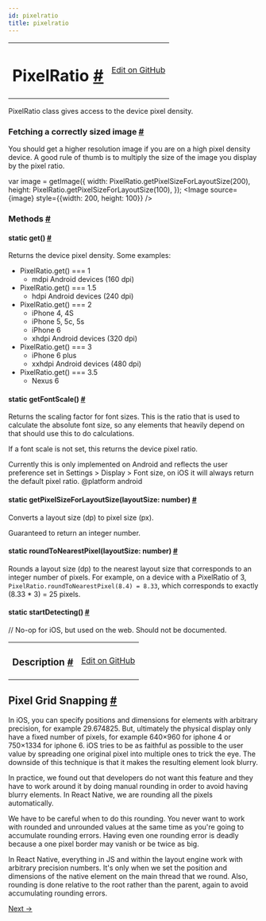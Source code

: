 ```yaml
---
id: pixelratio
title: pixelratio
---
```

<a id="content"></a><table width="100%"><tbody><tr><td><h1><a class="anchor" name="pixelratio"></a>PixelRatio <a class="hash-link" href="docs/pixelratio.html#pixelratio">#</a></h1></td><td style="text-align:right;"><a target="_blank" href="https://github.com/facebook/react-native/blob/master/Libraries/Utilities/PixelRatio.js">Edit on GitHub</a></td></tr></tbody></table><div><div><p>PixelRatio class gives access to the device pixel density.</p><h3><a class="anchor" name="fetching-a-correctly-sized-image"></a>Fetching a correctly sized image <a class="hash-link" href="docs/pixelratio.html#fetching-a-correctly-sized-image">#</a></h3><p>You should get a higher resolution image if you are on a high pixel density
device. A good rule of thumb is to multiply the size of the image you display
by the pixel ratio.</p><div class="prism language-javascript"><span class="token keyword">var</span> image <span class="token operator">=</span> <span class="token function">getImage<span class="token punctuation">(</span></span><span class="token punctuation">{</span>
  width<span class="token punctuation">:</span> PixelRatio<span class="token punctuation">.</span><span class="token function">getPixelSizeForLayoutSize<span class="token punctuation">(</span></span><span class="token number">200</span><span class="token punctuation">)</span><span class="token punctuation">,</span>
  height<span class="token punctuation">:</span> PixelRatio<span class="token punctuation">.</span><span class="token function">getPixelSizeForLayoutSize<span class="token punctuation">(</span></span><span class="token number">100</span><span class="token punctuation">)</span><span class="token punctuation">,</span>
<span class="token punctuation">}</span><span class="token punctuation">)</span><span class="token punctuation">;</span>
&lt;Image source<span class="token operator">=</span><span class="token punctuation">{</span>image<span class="token punctuation">}</span> style<span class="token operator">=</span><span class="token punctuation">{</span><span class="token punctuation">{</span>width<span class="token punctuation">:</span> <span class="token number">200</span><span class="token punctuation">,</span> height<span class="token punctuation">:</span> <span class="token number">100</span><span class="token punctuation">}</span><span class="token punctuation">}</span> <span class="token operator">/</span><span class="token operator">&gt;</span></div></div><span><h3><a class="anchor" name="methods"></a>Methods <a class="hash-link" href="docs/pixelratio.html#methods">#</a></h3><div class="props"><div class="prop"><h4 class="propTitle"><a class="anchor" name="get"></a><span class="propType">static </span>get<span class="propType">()</span> <a class="hash-link" href="docs/pixelratio.html#get">#</a></h4><div><p>Returns the device pixel density. Some examples:</p><ul><li>PixelRatio.get() === 1<ul><li>mdpi Android devices (160 dpi)</li></ul></li><li>PixelRatio.get() === 1.5<ul><li>hdpi Android devices (240 dpi)</li></ul></li><li>PixelRatio.get() === 2<ul><li>iPhone 4, 4S</li><li>iPhone 5, 5c, 5s</li><li>iPhone 6</li><li>xhdpi Android devices (320 dpi)</li></ul></li><li>PixelRatio.get() === 3<ul><li>iPhone 6 plus</li><li>xxhdpi Android devices (480 dpi)</li></ul></li><li>PixelRatio.get() === 3.5<ul><li>Nexus 6</li></ul></li></ul></div></div><div class="prop"><h4 class="propTitle"><a class="anchor" name="getfontscale"></a><span class="propType">static </span>getFontScale<span class="propType">()</span> <a class="hash-link" href="docs/pixelratio.html#getfontscale">#</a></h4><div><p>Returns the scaling factor for font sizes. This is the ratio that is used to calculate the
absolute font size, so any elements that heavily depend on that should use this to do
calculations.</p><p>If a font scale is not set, this returns the device pixel ratio.</p><p>Currently this is only implemented on Android and reflects the user preference set in
Settings &gt; Display &gt; Font size, on iOS it will always return the default pixel ratio.
@platform android</p></div></div><div class="prop"><h4 class="propTitle"><a class="anchor" name="getpixelsizeforlayoutsize"></a><span class="propType">static </span>getPixelSizeForLayoutSize<span class="propType">(layoutSize: number)</span> <a class="hash-link" href="docs/pixelratio.html#getpixelsizeforlayoutsize">#</a></h4><div><p>Converts a layout size (dp) to pixel size (px).</p><p>Guaranteed to return an integer number.</p></div></div><div class="prop"><h4 class="propTitle"><a class="anchor" name="roundtonearestpixel"></a><span class="propType">static </span>roundToNearestPixel<span class="propType">(layoutSize: number)</span> <a class="hash-link" href="docs/pixelratio.html#roundtonearestpixel">#</a></h4><div><p>Rounds a layout size (dp) to the nearest layout size that corresponds to
an integer number of pixels. For example, on a device with a PixelRatio
of 3, <code>PixelRatio.roundToNearestPixel(8.4) = 8.33</code>, which corresponds to
exactly (8.33 * 3) = 25 pixels.</p></div></div><div class="prop"><h4 class="propTitle"><a class="anchor" name="startdetecting"></a><span class="propType">static </span>startDetecting<span class="propType">()</span> <a class="hash-link" href="docs/pixelratio.html#startdetecting">#</a></h4><div><p>// No-op for iOS, but used on the web. Should not be documented.</p></div></div></div></span></div><div><table width="100%"><tbody><tr><td><h3><a class="anchor" name="description"></a>Description <a class="hash-link" href="docs/pixelratio.html#description">#</a></h3></td><td style="text-align:right;"><a target="_blank" href="https://github.com/facebook/react-native/blob/master/docs/PixelRatio.md">Edit on GitHub</a></td></tr></tbody></table><div><h2><a class="anchor" name="pixel-grid-snapping"></a>Pixel Grid Snapping <a class="hash-link" href="docs/pixelratio.html#pixel-grid-snapping">#</a></h2><p>In iOS, you can specify positions and dimensions for elements with arbitrary precision, for example 29.674825. But, ultimately the physical display only have a fixed number of pixels, for example 640×960 for iphone 4 or 750×1334 for iphone 6. iOS tries to be as faithful as possible to the user value by spreading one original pixel into multiple ones to trick the eye. The downside of this technique is that it makes the resulting element look blurry.</p><p>In practice, we found out that developers do not want this feature and they have to work around it by doing manual rounding in order to avoid having blurry elements. In React Native, we are rounding all the pixels automatically.</p><p>We have to be careful when to do this rounding. You never want to work with rounded and unrounded values at the same time as you're going to accumulate rounding errors. Having even one rounding error is deadly because a one pixel border may vanish or be twice as big.</p><p>In React Native, everything in JS and within the layout engine work with arbitrary precision numbers. It's only when we set the position and dimensions of the native element on the main thread that we round. Also, rounding is done relative to the root rather than the parent, again to avoid accumulating rounding errors.</p></div></div><div class="docs-prevnext"><a class="docs-next" href="docs/pushnotificationios.html#content">Next →</a></div>